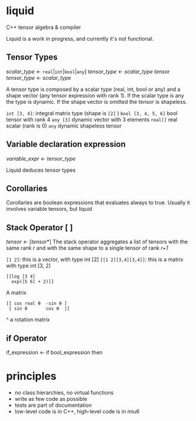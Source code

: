 # liquid
C++ tensor algebra &amp; compiler

Liquid is a work in progress, and currently it's not functional.


## Tensor Types
*scalar_type* ← `real`|`int`|`bool`|`any`]
*tensor_type*  ← *scalar_type* *tensor*
*tensor_type*  ← *scalar_type*

A tensor type is composed by a scalar type (real, int, bool or any) and a shape vector (any tensor expression with rank 1). If the scalar type is any the type is dynamic. If the shape vector is omitted the tensor is shapeless.

`int [3, 4]`: integral matrix type (shape is `[2]` )
`bool [3, 4, 5, 6]` bool tensor with rank 4
`any [3]` dynamic vector with 3 elements
`real[]` real scalar (rank is 0)
`any` dynamic shapeless tensor

## Variable declaration expression

*variable_expr*  ← *tensor_type*

Liquid deduces tensor types

## Corollaries
Corollaries are boolean expressions that evaluates always to true. Usually it involves variable tensors, but liquid 

## Stack Operator [ ]
*tensor* ← [*tensor**]
The stack operator aggregates a list of tensors with the same rank *r* and with the same shape to a single tensor of rank *r+1*

`[1 2]`: this is a vector, with type int [2] 
`[[1 2][3,4][3,4]]`: this is a matrix with type int [3, 2]

    [[log [3 4]
      exp([5 6] + 2)]]

A matrix 

    [[ cos real θ  -sin θ ]
     [ sin θ       cos θ  ]]
^ a rotation matrix

## if Operator
if_expression  ← if bool_expression then

# principles
- no class hierarchies, no virtual functions
- write as few code as possible
- tests are part of documentation
- low-level code is in C++,  high-level code is in miu6 

<!--stackedit_data:
eyJoaXN0b3J5IjpbLTcwMjUzMDk4MCwtMTYzNjE5OTE1NV19
-->
